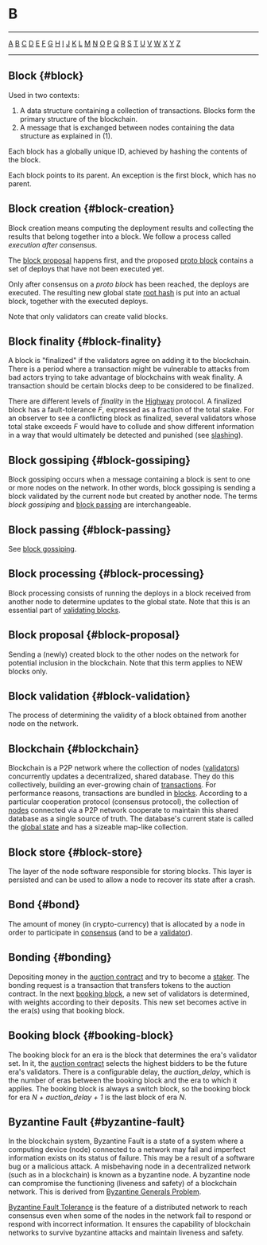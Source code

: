 # B

---

[A](A.md) [B](B.md) [C](C.md) [D](D.md) [E](E.md) [F](F.md) [G](G.md) [H](H.md) [I](I.md) [J](J.md) [K](K.md) [L](L.md) [M](M.md) [N](N.md) [O](O.md) [P](P.md) [Q](Q.md) [R](R.md) [S](S.md) [T](T.md) [U](U.md) [V](V.md) [W](W.md) [X](X.md) [Y](Y.md) [Z](Z.md)

---

## Block {#block}

Used in two contexts:

1.  A data structure containing a collection of transactions. Blocks form the primary structure of the blockchain.
2.  A message that is exchanged between nodes containing the data structure as explained in (1).

Each block has a globally unique ID, achieved by hashing the contents of the block.

Each block points to its parent. An exception is the first block, which has no parent.

## Block creation {#block-creation}

Block creation means computing the deployment results and collecting the results that belong together into a block. We follow a process called _execution after consensus_.

The [block proposal](B.md#block-proposal) happens first, and the proposed [proto block](P.md#proto-block) contains a set of deploys that have not been executed yet.

Only after consensus on a _proto block_ has been reached, the deploys are executed. The resulting new global state [root hash](R.md#root-hash) is put into an actual block, together with the executed deploys.

Note that only validators can create valid blocks.

## Block finality {#block-finality}

A block is "finalized" if the validators agree on adding it to the blockchain. There is a period where a transaction might be vulnerable to attacks from bad actors trying to take advantage of blockchains with weak finality. A transaction should be certain blocks deep to be considered to be finalized.

There are different levels of _finality_ in the [Highway](H.md#highway) protocol. A finalized block has a fault-tolerance _F_, expressed as a fraction of the total stake. For an observer to see a conflicting block as finalized, several validators whose total stake exceeds _F_ would have to collude and show different information in a way that would ultimately be detected and punished (see [slashing](S.md#slashing)).

## Block gossiping {#block-gossiping}

Block gossiping occurs when a message containing a block is sent to one or more nodes on the network. In other words, block gossiping is sending a block validated by the current node but created by another node. The terms _block gossiping_ and [block passing](#block-passing) are interchangeable.

## Block passing {#block-passing}

See [block gossiping](#block-gossiping).

## Block processing {#block-processing}

Block processing consists of running the deploys in a block received from another node to determine updates to the global state. Note that this is an essential part of [validating blocks](#block-validation).

## Block proposal {#block-proposal}

Sending a (newly) created block to the other nodes on the network for potential inclusion in the blockchain. Note that this term applies to NEW blocks only.

## Block validation {#block-validation}

The process of determining the validity of a block obtained from another node on the network.

## Blockchain {#blockchain}

Blockchain is a P2P network where the collection of nodes ([validators](V.md#validator)) concurrently updates a decentralized, shared database. They do this collectively, building an ever-growing chain of [transactions](T.md#transaction). For performance reasons, transactions are bundled in [blocks](#block). According to a particular cooperation protocol (consensus protocol), the collection of [nodes](N.md#node) connected via a P2P network cooperate to maintain this shared database as a single source of truth. The database's current state is called the [global state](G.md#global-state) and has a sizeable map-like collection.

## Block store {#block-store}

The layer of the node software responsible for storing blocks. This layer is persisted and can be used to allow a node to recover its state after a crash.

## Bond {#bond}

The amount of money (in crypto-currency) that is allocated by a node in order to participate in [consensus](C.md#consensus) (and to be a [validator](V.md#validator)).

## Bonding {#bonding}

Depositing money in the [auction contract](A.md#auction-contract) and try to become a [staker](S.md#staker). The bonding request is a transaction that transfers tokens to the auction contract. In the next [booking block](#booking-block), a new set of validators is determined, with weights according to their deposits. This new set becomes active in the era(s) using that booking block.

## Booking block {#booking-block}

The booking block for an era is the block that determines the era's validator set. In it, the [auction contract](A.md#auction-contract) selects the highest bidders to be the future era's validators. There is a configurable delay, the _auction_delay_, which is the number of eras between the booking block and the era to which it applies. The booking block is always a switch block, so the booking block for era _N + auction_delay + 1_ is the last block of era _N_.

## Byzantine Fault {#byzantine-fault}
In the blockchain system, Byzantine Fault is a state of a system where a computing device (node) connected to a network may fail and imperfect information exists on its status of failure. This may be a result of a software bug or a malicious attack. A misbehaving node in a decentralized network (such as in a blockchain) is known as a byzantine node. A byzantine node can compromise the functioning (liveness and safety) of a blockchain network. This is derived from [Byzantine Generals Problem](https://river.com/learn/what-is-the-byzantine-generals-problem/). 

[Byzantine Fault Tolerance](https://academy.binance.com/en/articles/byzantine-fault-tolerance-explained) is the feature of a distributed network to reach consensus even when some of the nodes in the network fail to respond or respond with incorrect information. It ensures the capability of blockchain networks to survive byzantine attacks and maintain liveness and safety.